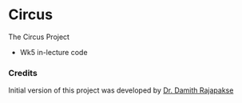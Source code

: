 # Circus
The Circus Project

- Wk5 in-lecture code

### Credits

Initial version of this project was developed by [Dr. Damith Rajapakse](https://github.com/damithc)
